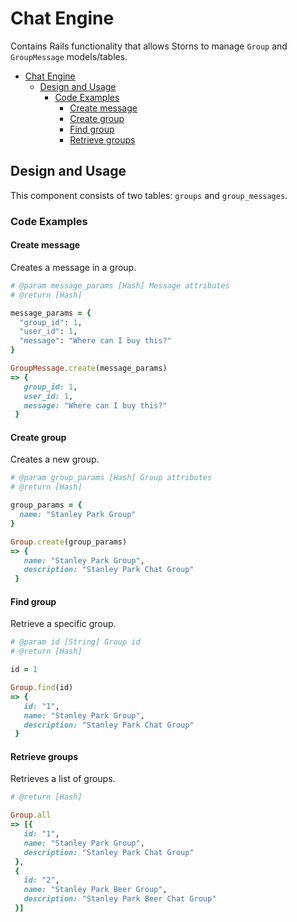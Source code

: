 # Chat Engine

Contains Rails functionality that allows Storns to manage `Group` and `GroupMessage` models/tables.

- [Chat Engine](#chat-engine)
  - [Design and Usage](#design-and-usage)
    - [Code Examples](#code-examples)
      - [Create message](#create-message)
      - [Create group](#create-group)
      - [Find group](#find-group)
      - [Retrieve groups](#retrieve-groups)

## Design and Usage

This component consists of two tables: `groups` and `group_messages`.

### Code Examples

#### Create message

Creates a message in a group.

```ruby
# @param message_params [Hash] Message attributes
# @return [Hash]

message_params = {
  "group_id": 1,
  "user_id": 1,
  "message": "Where can I buy this?"
}

GroupMessage.create(message_params)
=> {
   group_id: 1,
   user_id: 1,
   message: "Where can I buy this?"
 }
```

#### Create group

Creates a new group.

```ruby
# @param group_params [Hash] Group attributes
# @return [Hash]

group_params = {
  name: "Stanley Park Group"
}

Group.create(group_params)
=> {
   name: "Stanley Park Group",
   description: "Stanley Park Chat Group"
 }
```

#### Find group

Retrieve a specific group.

```ruby
# @param id [String] Group id
# @return [Hash]

id = 1

Group.find(id)
=> {
   id: "1",
   name: "Stanley Park Group",
   description: "Stanley Park Chat Group"
 }
```

#### Retrieve groups

Retrieves a list of groups.

```ruby
# @return [Hash]

Group.all
=> [{
   id: "1",
   name: "Stanley Park Group",
   description: "Stanley Park Chat Group"
 },
 {
   id: "2",
   name: "Stanley Park Beer Group",
   description: "Stanley Park Beer Chat Group"
 }]
```
